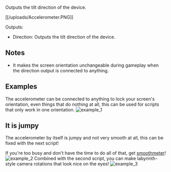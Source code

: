 Outputs the tilt direction of the device. 

[[/uploads/Accelerometer.PNG]]

Outputs:

* Direction: Outputs the tilt direction of the device.

## Notes
* It makes the screen orientation unchangeable during gameplay when the direction output is connected to anything.

## Examples
The accelerometer can be connected to anything to lock your screen's orientation, even things that do nothing at all, this can be used for scripts that only work in one orientation.
![example_1](https://cdn.discordapp.com/attachments/520112989416718346/798172908778160138/Screenshot_20210111-154904_Fancade.jpg)
## It is jumpy
The accelerometer by itself is jumpy and not very smooth at all, this can be fixed with the next script!

If you're too busy and don't have the time to do all of that, get [smoothmeter](https://fancade.page.link/vMWw)!
![example_2](https://cdn.discordapp.com/attachments/520112989416718346/798172908991152169/20210111_155329.jpg)
Combined with the second script, you can make labyrinth-style camera rotations that look nice on the eyes!
![example_3](https://cdn.discordapp.com/attachments/520112989416718346/798172909168361512/20210111_155344.jpg)
